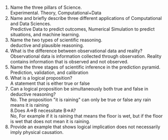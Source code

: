 1. Name the three pillars of Science.  
  Experimental. Theory, Computational+Data  
2. Name and briefly describe three different applications of Computational and Data Sciences.   
   Predictive Data to predict outcomes, Numerical Simulation to predict situations, and machine learning.  
3. Name the two types of scientific reasoning.  
   deductive and plausible reasoning.  
4. What is the difference between observational data and reality?  
  Observational data is information collected through observation. Reality contains information that is observed and not observed.  
5. Name the three stages of scientific inference in the prediction pyramid.   
  Prediction, validation, and calibration  
6. What is a logical proposition?   
  A statement that is either true or false  
7. Can a logical proposition be simultaneously both true and false in deductive reasoning?    
   No. The proposition "it is raining" can only be true or false any rain means it is raining    
8.Does A⇒B necessitate B⇒A?  
   No, For example if it is raining that means the floor is wet, but if the floor is wet that does not mean it is raining.  
12. Provide an example that shows logical implication does not necessarily imply physical causation.  
    
